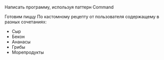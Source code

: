 

Написать программу, используя паттерн Command

Готовим пиццу
По кастомному рецепту от пользователя содержащему в разных сочетаниях:
- Сыр
- Бекон
- Ананасы
- Грибы
- Морепродукты



